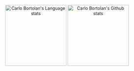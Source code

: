 <!-- Dark Mode -->
<div align="center"> 
  <img height=200 src="https://github-readme-stats-git-masterrstaa-rickstaa.vercel.app/api/top-langs/?username=carlobortolan&layout=compact&langs_count=8&hide_border=true&role=owner&count_private=true,collaborator&theme=dark&bg_color=000000#gh-dark-mode-only" alt="Carlo Bortolan's Language stats" alt="Carlo Bortolan's Language stats" />

  <img height=200 src="https://github-readme-streak-stats.herokuapp.com?user=carlobortolan&theme=dark&hide_border=true&card_width=450&background=000000&mode=weekly" alt="Carlo Bortolan's Github stats" />
</div>

<!-- Light Mode
<div align="center"> 
  <img height=200 src="https://github-readme-stats-git-masterrstaa-rickstaa.vercel.app/api/top-langs/?username=carlobortolan&layout=compact&langs_count=8&hide_border=true&role=owner&count_private=true,collaborator&theme=light&bg_color=ffffff#gh-light-mode-only" alt="Carlo Bortolan's Language stats" alt="Carlo Bortolan's Language stats" />

  <img height=200 src="https://github-readme-streak-stats.herokuapp.com?user=carlobortolan&theme=light&hide_border=true&card_width=450&background=ffffff&mode=weekly" alt="Carlo Bortolan's Github stats" />
</div>
 -->





<!-- Dark Mode
<div align="center">
  <table>
    <tr>
      <td valign="top" width="100%"  colspan="2">
        <div align="center">
          <img src="https://github-readme-activity-graph.cyclic.app/graph?username=carlobortolan&bg_color=0d0d0d&color=e68f60&line=3d71eb&point=dedede&area=true&hide_border=true" align="center" />
        </div>
      </td>
    </tr>
  </table>
</div>
 -->
<br/>
